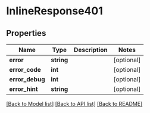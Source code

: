 # InlineResponse401

## Properties
Name | Type | Description | Notes
------------ | ------------- | ------------- | -------------
**error** | **string** |  | [optional] 
**error_code** | **int** |  | [optional] 
**error_debug** | **int** |  | [optional] 
**error_hint** | **string** |  | [optional] 

[[Back to Model list]](../README.md#documentation-for-models) [[Back to API list]](../README.md#documentation-for-api-endpoints) [[Back to README]](../README.md)


